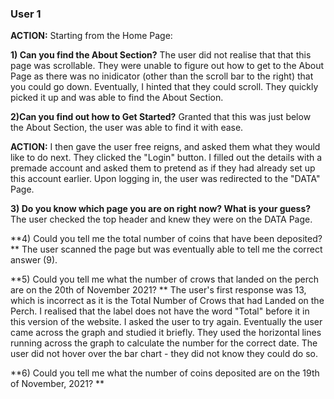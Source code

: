 ### User 1
**ACTION:** Starting from the Home Page: 

**1) Can you find the About Section?**
The user did not realise that that this page was scrollable. They were unable to figure out how to get to the About Page as there was no inidicator (other than the scroll bar to the right) that you could go down. Eventually, I hinted that they could scroll. They quickly picked it up and was able to find the About Section. 


**2)Can you find out how to Get Started?**
Granted that this was just below the About Section, the user was able to find it with ease. 

**ACTION:** I then gave the user free reigns, and asked them what they would like to do next. They clicked the "Login" button. I filled out the details with a premade account and asked them to pretend as if they had already set up this account earlier. Upon logging in, the user was redirected to the "DATA" Page. 

**3) Do you know which page you are on right now? What is your guess?**
The user checked the top header and knew they were on the DATA Page. 

**4) Could you tell me the total number of coins that have been deposited? **
The user scanned the page but was eventually able to tell me the correct answer (9).

**5) Could you tell me what the number of crows that landed on the perch are on the 20th of November 2021? **
The user's first response was 13, which is incorrect as it is the Total Number of Crows that had Landed on the Perch. I realised that the label does not have the word "Total" before it in this version of the website. I asked the user to try again. Eventually the user came across the graph and studied it briefly. They used the horizontal lines running across the graph to calculate the number for the correct date. The user did not hover over the bar chart - they did not know they could do so. 

**6) Could you tell me what the number of coins deposited are on the 19th of November, 2021?  **
